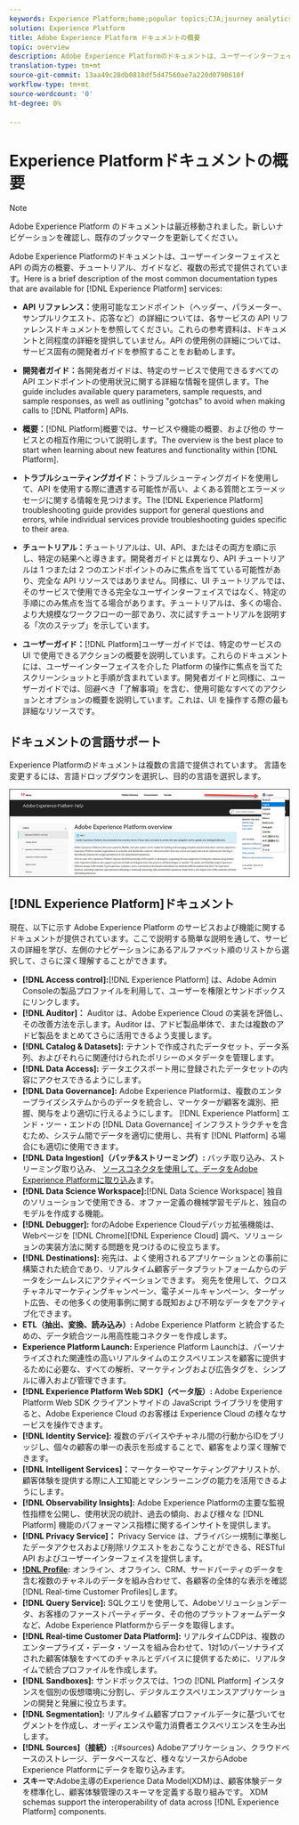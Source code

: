 ```yaml
---
keywords: Experience Platform;home;popular topics;CJA;journey analytics;customer journey analytics;campaign orchestration;orchestration;customer journey;journey;journey orchestration;capability;workflow
solution: Experience Platform
title: Adobe Experience Platform ドキュメントの概要
topic: overview
description: Adobe Experience Platformのドキュメントは、ユーザーインターフェイスと API の両方の概要、チュートリアル、ガイドなど、複数の形式で提供されています。Experience Platformサービスで使用できる最も一般的なドキュメントの種類を簡単に説明します。
translation-type: tm+mt
source-git-commit: 13aa49c28db0818df5d47560ae7a220d0790610f
workflow-type: tm+mt
source-wordcount: '0'
ht-degree: 0%

---
```



# Experience Platformドキュメントの概要

>[!NOTE]
>
>Adobe Experience Platform のドキュメントは最近移動されました。新しいナビゲーションを確認し、既存のブックマークを更新してください。

Adobe Experience Platformのドキュメントは、ユーザーインターフェイスと API の両方の概要、チュートリアル、ガイドなど、複数の形式で提供されています。Here is a brief description of the most common documentation types that are available for [!DNL Experience Platform] services:

* **API リファレンス：**&#x200B;使用可能なエンドポイント（ヘッダー、パラメーター、サンプルリクエスト、応答など）の詳細については、各サービスの API リファレンスドキュメントを参照してください。これらの参考資料は、ドキュメントと同程度の詳細を提供していません。API の使用例の詳細については、サービス固有の開発者ガイドを参照することをお勧めします。

* **開発者ガイド：**&#x200B;各開発者ガイドは、特定のサービスで使用できるすべての API エンドポイントの使用状況に関する詳細な情報を提供します。The guide includes available query parameters, sample requests, and sample responses, as well as outlining &quot;gotchas&quot; to avoid when making calls to [!DNL Platform] APIs.

* **概要：**[!DNL Platform]概要では、サービスや機能の概要、および他の サービスとの相互作用について説明します。The overview is the best place to start when learning about new features and functionality within [!DNL Platform].

* **トラブルシューティングガイド：**&#x200B;トラブルシューティングガイドを使用して、API を使用する際に遭遇する可能性が高い、よくある質問とエラーメッセージに関する情報を見つけます。The [!DNL Experience Platform] troubleshooting guide provides support for general questions and errors, while individual services provide troubleshooting guides specific to their area.

* **チュートリアル：**&#x200B;チュートリアルは、UI、API、またはその両方を順に示し、特定の結果へと導きます。開発者ガイドとは異なり、API チュートリアルは 1 つまたは 2 つのエンドポイントのみに焦点を当てている可能性があり、完全な API リソースではありません。同様に、UI チュートリアルでは、そのサービスで使用できる完全なユーザインターフェイスではなく、特定の手順にのみ焦点を当てる場合があります。チュートリアルは、多くの場合、より大規模なワークフローの一部であり、次に試すチュートリアルを説明する「次のステップ」を示しています。

* **ユーザーガイド：**[!DNL Platform]ユーザーガイドでは、特定のサービスの UI で使用できるアクションの概要を説明しています。これらのドキュメントには、ユーザーインターフェイスを介した Platform の操作に焦点を当てたスクリーンショットと手順が含まれています。開発者ガイドと同様に、ユーザーガイドでは、回避べき「了解事項」を含む、使用可能なすべてのアクションとオプションの概要を説明しています。これは、UI を操作する際の最も詳細なリソースです。

## ドキュメントの言語サポート

Experience Platformのドキュメントは複数の言語で提供されています。 言語を変更するには、言語ドロップダウンを選択し、目的の言語を選択します。

![画像](../images/overview/lang.jpg)

## [!DNL Experience Platform]ドキュメント

現在、以下に示す Adobe Experience Platform のサービスおよび機能に関するドキュメントが提供されています。ここで説明する簡単な説明を通して、サービスの詳細を学び、左側のナビゲーションにあるアルファベット順のリストから選択して、さらに深く理解することができます。

* **[!DNL Access control]:**[!DNL Experience Platform] は、Adobe Admin Consoleの製品プロファイルを利用して、ユーザーを権限とサンドボックスにリンクします。
* **[!DNL Auditor]：** Auditor は、Adobe Experience Cloud の実装を評価し、その改善方法を示します。Auditor は、アドビ製品単体で、または複数のアドビ製品をまとめてさらに活用できるよう支援します。
* **[!DNL Catalog & Datasets]:** テナントで作成されたデータセット、データ系列、およびそれらに関連付けられたポリシーのメタデータを管理します。
* **[!DNL Data Access]:** データエクスポート用に登録されたデータセットの内容にアクセスできるようにします。
* **[!DNL Data Governance]:** Adobe Experience Platformは、複数のエンタープライズシステムからのデータを統合し、マーケターが顧客を識別、把握、関与をより適切に行えるようにします。 [!DNL Experience Platform] エンド・ツー・エンドの [!DNL Data Governance] インフラストラクチャを含むため、システム間でデータを適切に使用し、共有す [!DNL Platform] る場合にも適切に使用できます。
* **[!DNL Data Ingestion]（バッチ&amp;ストリーミング）:** バッチ取り込み、ストリーミング取り込み、 [ソースコネクタを使用して、データをAdobe Experience Platformに取り込み](#sources)ます。
* **[!DNL Data Science Workspace]:**[!DNL Data Science Workspace] 独自のソリューションで使用できる、オファー定義の機械学習モデルと、独自のモデルを作成する機能。
* **[!DNL Debugger]:** forのAdobe Experience Cloudデバッガ拡張機能は、Webページを [!DNL Chrome][!DNL Experience Cloud] 調べ、ソリューションの実装方法に関する問題を見つけるのに役立ちます。
* **[!DNL Destinations]:** 宛先は、よく使用されるアプリケーションとの事前に構築された統合であり、リアルタイム顧客データプラットフォームからのデータをシームレスにアクティベーションできます。 宛先を使用して、クロスチャネルマーケティングキャンペーン、電子メールキャンペーン、ターゲット広告、その他多くの使用事例に関する既知および不明なデータをアクティブ化できます。
* **ETL（抽出、変換、読み込み）:** Adobe Experience Platform と統合するための、データ統合ツール用高性能コネクターを作成します。
* **Experience Platform Launch:** Experience Platform Launchは、パーソナライズされた関連性の高いリアルタイムのエクスペリエンスを顧客に提供するために必要な、すべての解析、マーケティングおよび広告タグを、シンプルに導入および管理できます。
* **[!DNL Experience Platform Web SDK]（ベータ版）:** Adobe Experience Platform Web SDK クライアントサイドの JavaScript ライブラリを使用すると、Adobe Experience Cloud のお客様は Experience Cloud の様々なサービスを操作できます。
* **[!DNL Identity Service]:** 複数のデバイスやチャネル間の行動からIDをブリッジし、個々の顧客の単一の表示を形成することで、顧客をより深く理解できます。
* **[!DNL Intelligent Services]：**&#x200B;マーケターやマーケティングアナリストが、顧客体験を提供する際に人工知能とマシンラーニングの能力を活用できるようにします。
* **[!DNL Observability Insights]:** Adobe Experience Platformの主要な監視性指標を公開し、使用状況の統計、過去の傾向、および様々な [!DNL Platform] 機能のパフォーマンス指標に関するインサイトを提供します。
* **[!DNL Privacy Service]：** Privacy Service は、プライバシー規制に準拠したデータアクセスおよび削除リクエストをおこなうことができる、RESTful API およびユーザーインターフェイスを提供します。
* **[!DNL Profile](リアルタイム顧客プロファイル):** オンライン、オフライン、CRM、サードパーティのデータを含む複数のチャネルのデータを組み合わせて、各顧客の全体的な表示を確認 [!DNL Real-time Customer Profiles]します。
* **[!DNL Query Service]:** SQLクエリを使用して、Adobeソリューションデータ、お客様のファーストパーティデータ、その他のプラットフォームデータなど、Adobe Experience Platformからデータを取得します。
* **[!DNL Real-time Customer Data Platform]:** リアルタイムCDPは、複数のエンタープライズ・データ・ソースを組み合わせて、1対1のパーソナライズされた顧客体験をすべてのチャネルとデバイスに提供するために、リアルタイムで統合プロファイルを作成します。
* **[!DNL Sandboxes]:** サンドボックスでは、1つの [!DNL Platform] インスタンスを個別の仮想環境に分割し、デジタルエクスペリエンスアプリケーションの開発と発展に役立ちます。
* **[!DNL Segmentation]:** リアルタイム顧客プロファイルデータに基づいてセグメントを作成し、オーディエンスや電力消費者エクスペリエンスを生み出します。
* **[!DNL Sources]（接続）:**{#sources} Adobeアプリケーション、クラウドベースのストレージ、データベースなど、様々なソースからAdobe Experience Platformにデータを取り込みます。
* **スキーマ**:Adobe主導のExperience Data Model(XDM)は、顧客体験データを標準化し、顧客体験管理のスキーマを定義する取り組みです。 XDM schemas support the interoperability of data across [!DNL Experience Platform] components.